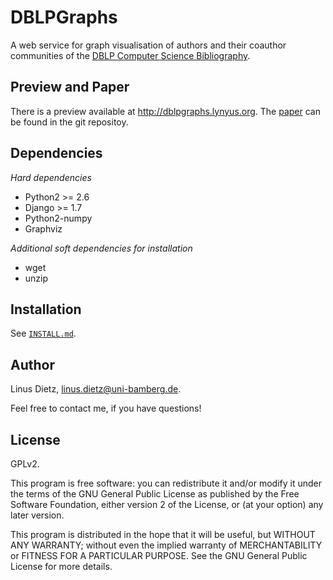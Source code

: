 # DBLPGraphs #
A web service for graph visualisation of authors and their coauthor communities of the [DBLP Computer Science Bibliography](http://dblp.uni-trier.de/).

## Preview and Paper ##

There is a preview available at http://dblpgraphs.lynyus.org. The [paper](src/dblpGraphs/static/LDietz-DBLP-DataMining.pdf) can be found in the git repositoy.

## Dependencies ##

*Hard dependencies*

* Python2 >= 2.6
* Django >= 1.7
* Python2-numpy
* Graphviz

*Additional soft dependencies for installation*

* wget
* unzip

## Installation ##

See [`INSTALL.md`](./INSTALL.md).

## Author ##

Linus Dietz, linus.dietz@uni-bamberg.de.

Feel free to contact me, if you have questions!

## License ##

GPLv2. 

This program is free software: you can redistribute it and/or modify it under the terms of the GNU General Public License as published by the Free Software Foundation, either version 2 of the License, or (at your option) any later version.

This program is distributed in the hope that it will be useful, but WITHOUT ANY WARRANTY; without even the implied warranty of MERCHANTABILITY or FITNESS FOR A PARTICULAR PURPOSE. See the GNU General Public License for more details.
